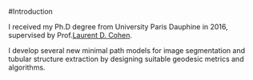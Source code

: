 #Introduction

I received my Ph.D degree from University Paris Dauphine in 2016, supervised by Prof.[Laurent D. Cohen](https://www.ceremade.dauphine.fr/~cohen/).

I develop several new minimal path models for image segmentation and tubular structure extraction by designing suitable geodesic metrics and algorithms.
